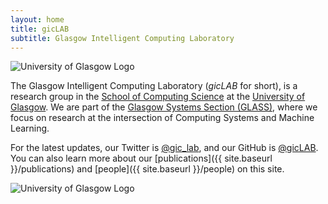 ```yaml
---
layout: home
title: gicLAB
subtitle: Glasgow Intelligent Computing Laboratory 
---
```


<img src="../assets/img/gicLAB_group_photo_Summer_2024.png"  alt="University of Glasgow Logo" class="center">


The Glasgow Intelligent Computing Laboratory (_gicLAB_ for short), is a research group in the [School of Computing Science](https://www.gla.ac.uk/schools/computing/) at the [University of Glasgow](https://www.gla.ac.uk/).
We are part of the [Glasgow Systems Section (GLASS)](https://www.gla.ac.uk/schools/computing/research/researchsections/systems-section/#overview), where we focus on research at the intersection of Computing Systems and Machine Learning.

For the latest updates, our Twitter is [@gic_lab](https://www.twitter.com/gic_lab), and our GitHub is [@gicLAB]([https://github.com/gicLAB/).
You can also learn more about our [publications]({{ site.baseurl }}/publications) and [people]({{ site.baseurl }}/people) on this site.

<img src="../assets/img/glasgow_logo.png"  alt="University of Glasgow Logo" class="center">
